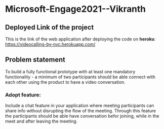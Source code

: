 # Microsoft-Engage2021--Vikranth
## Deployed Link of the project
This is the link of the web application after deploying the code on **heroku**:
https://videocalling-by-nvc.herokuapp.com/

## Problem statement
To build a fully functional prototype with at least one mandatory functionality -
a minimum of two participants should be able connect with each other using the product to have a video conversation.
### Adopt feature:
Include a chat feature in your application where meeting participants can share info without disrupting the flow of the meeting.
Through this feature the participants should be able have conversation befor joining, while in the meet and after leaving the meeting.
